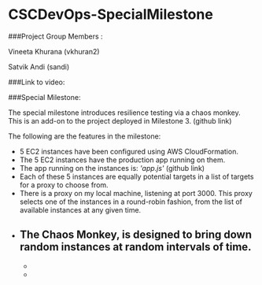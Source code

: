 # CSCDevOps-SpecialMilestone

###Project Group Members :

Vineeta Khurana (vkhuran2)

Satvik Andi (sandi)

###Link to video:

###Special Milestone:

The special milestone introduces resilience testing via a chaos monkey. This is an add-on to the project deployed in Milestone 3. (github link)

The following are the features in the milestone:
- 5 EC2 instances have been configured using AWS CloudFormation.
- The 5 EC2 instances have the production app running on them.
- The app running on the instances is: *'app.js'* (github link)
- Each of these 5 instances are equally potential targets in a list of targets for a proxy to choose from. 
- There is a proxy on my local machine, listening at port 3000. This proxy selects one of the instances in a round-robin fashion, from the list of available instances at any given time.
- The Chaos Monkey, is designed to bring down random instances at random intervals of time. 
  -
  - 
  -

